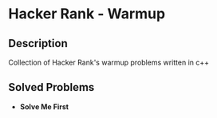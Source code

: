 # Hacker Rank - Warmup

## Description

Collection of Hacker Rank's warmup problems written in c++

## Solved Problems

* **Solve Me First**